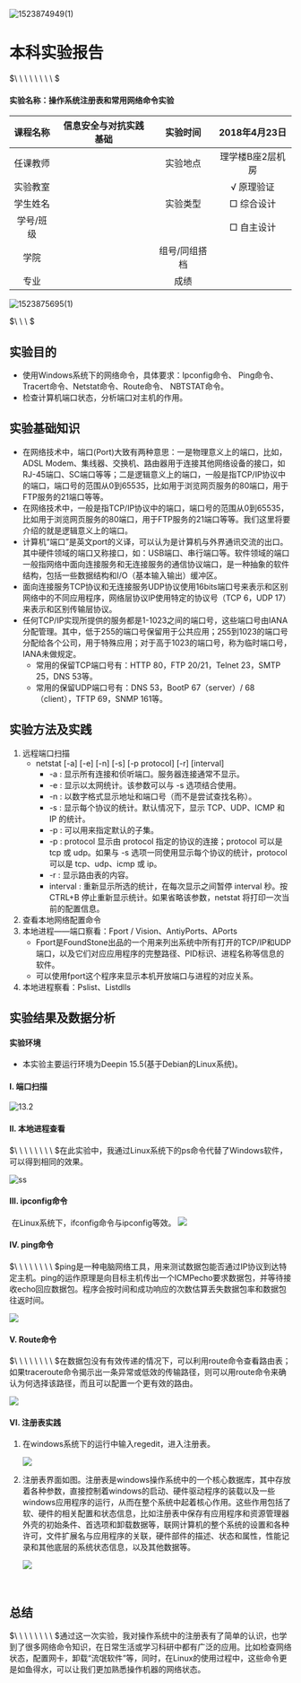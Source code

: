 ![1523874949(1)](pic/1523874949(1).png)

# 本科实验报告

$\ \ \ \ \ \ \ \ $

#### 实验名称：操作系统注册表和常用网络命令实验

| 课程名称  | 信息安全与对抗实践基础 |  实验时间   | 2018年4月23日 |
| :---: | :---------: | :-----: | :--------: |
| 任课教师  |             |  实验地点   | 理学楼B座2层机房  |
| 实验教室  |             |         |   √ 原理验证   |
| 学生姓名  |             |  实验类型   |   □ 综合设计   |
| 学号/班级 |             |         |   □ 自主设计   |
|  学院   |             | 组号/同组搭档 |            |
|  专业   |             |   成绩    |            |



![1523875695(1)](pic/1523875695(1).png)

$\ \ \ $

## 实验目的	

- 使用Windows系统下的网络命令，具体要求：Ipconfig命令、 Ping命令、 Tracert命令、Netstat命令、Route命令、 NBTSTAT命令。
- 检查计算机端口状态，分析端口对主机的作用。

## 实验基础知识

- 在网络技术中，端口(Port)大致有两种意思：一是物理意义上的端口，比如，ADSL Modem、集线器、交换机、路由器用于连接其他网络设备的接口，如RJ-45端口、SC端口等等；二是逻辑意义上的端口，一般是指TCP/IP协议中的端口，端口号的范围从0到65535，比如用于浏览网页服务的80端口，用于FTP服务的21端口等等。
- 在网络技术中，一般是指TCP/IP协议中的端口，端口号的范围从0到65535，比如用于浏览网页服务的80端口，用于FTP服务的21端口等等。我们这里将要介绍的就是逻辑意义上的端口。
- 计算机“端口”是英文port的义译，可以认为是计算机与外界通讯交流的出口。其中硬件领域的端口又称接口，如：USB端口、串行端口等。软件领域的端口一般指网络中面向连接服务和无连接服务的通信协议端口，是一种抽象的软件结构，包括一些数据结构和I/O（基本输入输出）缓冲区。
- 面向连接服务TCP协议和无连接服务UDP协议使用16bits端口号来表示和区别网络中的不同应用程序，网络层协议IP使用特定的协议号（TCP 6，UDP 17）来表示和区别传输层协议。
- 任何TCP/IP实现所提供的服务都是1-1023之间的端口号，这些端口号由IANA分配管理。其中，低于255的端口号保留用于公共应用；255到1023的端口号分配给各个公司，用于特殊应用；对于高于1023的端口号，称为临时端口号，IANA未做规定。
  - 常用的保留TCP端口号有：HTTP 80，FTP 20/21，Telnet 23，SMTP 25，DNS 53等。
  - 常用的保留UDP端口号有：DNS 53，BootP 67（server）/ 68（client），TFTP 69，SNMP 161等。

## 实验方法及实践

1. 远程端口扫描
   - netstat \[-a] \[-e] \[-n] \[-s] \[-p protocol] \[-r] \[interval] 
     - -a : 显示所有连接和侦听端口。服务器连接通常不显示。 
     - -e : 显示以太网统计。该参数可以与 -s 选项结合使用。 
     - -n : 以数字格式显示地址和端口号（而不是尝试查找名称）。
     - -s : 显示每个协议的统计。默认情况下，显示 TCP、UDP、ICMP 和 IP 的统计。
     - -p : 可以用来指定默认的子集。 
     - -p : protocol 显示由 protocol 指定的协议的连接；protocol 可以是 tcp 或 udp。如果与 -s 选项一同使用显示每个协议的统计，protocol 可以是 tcp、udp、icmp 或 ip。 
     - -r : 显示路由表的内容。 
     - interval : 重新显示所选的统计，在每次显示之间暂停 interval 秒。按 CTRL+B 停止重新显示统计。如果省略该参数，netstat 将打印一次当前的配置信息。
2. 查看本地网络配置命令
3. 本地进程——端口察看：Fport / Vision、AntiyPorts、APorts
   - Fport是FoundStone出品的一个用来列出系统中所有打开的TCP/IP和UDP端口，以及它们对应应用程序的完整路径、PID标识、进程名称等信息的软件。
   - 可以使用fport这个程序来显示本机开放端口与进程的对应关系。 
4. 本地进程察看：Pslist、Listdlls

## 实验结果及数据分析

#### 实验环境

- 本实验主要运行环境为Deepin 15.5(基于Debian的Linux系统)。

#### I. 端口扫描

![13.2](pic/13.2.jpg)

#### II. 本地进程查看

$\ \ \ \ \ \ \ \ $在此实验中，我通过Linux系统下的ps命令代替了Windows软件，可以得到相同的效果。

![ss](pic/13.3.jpg)

#### III. ipconfig命令

​	在Linux系统下，ifconfig命令与ipconfig等效。	![](pic/12.1.png)

#### IV. ping命令

$\ \ \ \ \ \ \ \ $ping是一种电脑网络工具，用来测试数据包能否通过IP协议到达特定主机。ping的运作原理是向目标主机传出一个ICMPecho要求数据包，并等待接收echo回应数据包。程序会按时间和成功响应的次数估算丢失数据包率和数据包往返时间。

![](pic/12.2.png)

#### V. Route命令

$\ \ \ \ \ \ \ \ $在数据包没有有效传递的情况下，可以利用route命令查看路由表；如果traceroute命令揭示出一条异常或低效的传输路径，则可以用route命令来确认为何选择该路径，而且可以配置一个更有效的路由。

![](pic/12.3.png)

#### VI. 注册表实践

1. 在windows系统下的运行中输入regedit，进入注册表。

   ![](pic/3/5.PNG)

2. 注册表界面如图。注册表是windows操作系统中的一个核心数据库，其中存放着各种参数，直接控制着windows的启动、硬件驱动程序的装载以及一些windows应用程序的运行，从而在整个系统中起着核心作用。这些作用包括了软、硬件的相关配置和状态信息，比如注册表中保存有应用程序和资源管理器外壳的初始条件、首选项和卸载数据等，联网计算机的整个系统的设置和各种许可，文件扩展名与应用程序的关联，硬件部件的描述、状态和属性，性能记录和其他底层的系统状态信息，以及其他数据等。

   ![](pic/3/6.PNG)

   ​

## 总结

$\ \ \ \ \ \ \ \ $通过这一次实验，我对操作系统中的注册表有了简单的认识，也学到了很多网络命令知识，在日常生活或学习科研中都有广泛的应用。比如检查网络状态，配置网卡，卸载“流氓软件”等，同时，在Linux的使用过程中，这些命令更是如鱼得水，可以让我们更加熟悉操作机器的网络状态。
